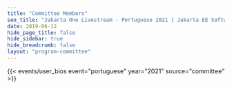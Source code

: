 ```yaml
---
title: "Committee Members"
seo_title: "Jakarta One Livestream - Portuguese 2021 | Jakarta EE Software | Cloud Native"
date: 2019-06-12
hide_page_title: false
hide_sidebar: true
hide_breadcrumb: false
layout: "program-committee"
---
```


{{< events/user_bios event="portuguese" year="2021"  source="committee" >}}
